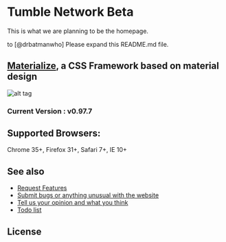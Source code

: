
# Tumble Network Beta
This is what we are planning to be the homepage.






to [@drbatmanwho] Please expand this README.md file.









## [Materialize](http://materializecss.com/), a CSS Framework based on material design
![alt tag](https://raw.github.com/dogfalo/materialize/master/images/materialize.gif)
### Current Version : v0.97.7

## Supported Browsers:
Chrome 35+, Firefox 31+, Safari 7+, IE 10+

## See also
* [Request Features][features]
* [Submit bugs or anything unusual with the website][issues]
* [Tell us your opinion and what you think][feedback]
* [Todo list][todo]



## License



[issues]: https://github.com/tumblenet/tumblenet-home-beta/issues/new
[features]: #15
[feedback]: #16
[todo]: #17

